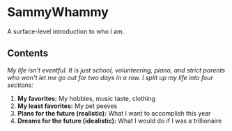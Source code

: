 # SammyWhammy
A surface-level introduction to who I am.<br />

<h2>Contents</h2>
<body><p><em>My life isn't eventful. It is just school, volunteering, piano, and strict parents who won't let me go out for two days in a row. I split up my life into four sections:</em>
<ol>
  <li><strong>My favorites:</strong> My hobbies, music taste, clothing</li>
    <li><strong>My least favorites:</strong> My pet peeves</li>
    <li><strong>Plans for the future (realistic):</strong> What I want to accomplish this year</li>
    <li><strong>Dreams for the future (idealistic):</strong> What I would do if I was a trillionaire</li></strong></strong></ul>
</em></p>
</body>
</html>
